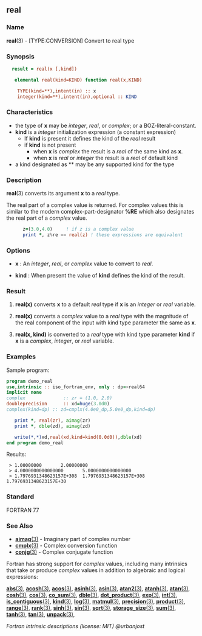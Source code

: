 ## real

### **Name**

**real**(3) - \[TYPE:CONVERSION\] Convert to real type

### **Synopsis**
```fortran
  result = real(x [,kind])
```
```fortran
   elemental real(kind=KIND) function real(x,KIND)

    TYPE(kind=**),intent(in) :: x
    integer(kind=**),intent(in),optional :: KIND
```
### **Characteristics**

 - the type of **x** may be _integer_, _real_, or _complex_; or a BOZ-literal-constant.
 - **kind** is a _integer_ initialization expression (a constant expression)
   + If **kind** is present it defines the kind of the _real_ result
   + if **kind** is not present
     - when **x** is _complex_ the result is a _real_ of the same kind as **x**.
     - when **x** is _real_ or _integer_ the result is a _real_ of default kind
 - a kind designated as ** may be any supported kind for the type

### **Description**

**real**(3) converts its argument **x** to a _real_ type.

The real part of a complex value is returned. For complex values this
is similar to the modern complex-part-designator **%RE** which also
designates the real part of a _complex_ value.

```fortran
      z=(3.0,4.0)     ! if z is a complex value
      print *, z%re == real(z) ! these expressions are equivalent
```
### **Options**

- **x**
  : An _integer_, _real_, or _complex_ value to convert to _real_.

- **kind**
  : When present the value of **kind** defines the kind of the result.

### **Result**

1.  **real(x)** converts **x** to a default _real_ type if **x** is an _integer_
    or _real_ variable.

2.  **real(x)** converts a _complex_ value to a _real_ type with the
    magnitude of the real component of the input with kind type
    parameter the same as **x**.

3.  **real(x, kind)** is converted to a _real_ type with kind type
    parameter **kind** if **x** is a _complex_, _integer_, or _real_ variable.

### **Examples**

Sample program:
```fortran
program demo_real
use,intrinsic :: iso_fortran_env, only : dp=>real64
implicit none
complex              :: zr = (1.0, 2.0)
doubleprecision      :: xd=huge(3.0d0)
complex(kind=dp) :: zd=cmplx(4.0e0_dp,5.0e0_dp,kind=dp)

   print *, real(zr), aimag(zr)
   print *, dble(zd), aimag(zd)

   write(*,*)xd,real(xd,kind=kind(0.0d0)),dble(xd)
end program demo_real
```
Results:
```
 > 1.00000000       2.00000000
 > 4.0000000000000000       5.0000000000000000
 > 1.7976931348623157E+308  1.7976931348623157E+308  1.7976931348623157E+30
```
### **Standard**

FORTRAN 77

### **See Also**

- [**aimag**(3)](#aimag) - Imaginary part of complex number
- [**cmplx**(3)](#cmplx) - Complex conversion function
- [**conjg**(3)](#conjg) - Complex conjugate function

Fortran has strong support for _complex_ values, including many intrinsics
that take or produce _complex_ values in addition to algebraic and
logical expressions:

[**abs**(3)](#abs),
[**acosh**(3)](#acosh),
[**acos**(3)](#acos),
[**asinh**(3)](#asinh),
[**asin**(3)](#asin),
[**atan2**(3)](#atan2),
[**atanh**(3)](#atanh),
[**atan**(3)](#atan),
[**cosh**(3)](#cosh),
[**cos**(3)](#cos),
[**co_sum**(3)](#co_sum),
[**dble**(3)](#dble),
[**dot_product**(3)](#dot_product),
[**exp**(3)](#exp),
[**int**(3)](#int),
[**is_contiguous**(3)](#is_contiguous),
[**kind**(3)](#kind),
[**log**(3)](#log),
[**matmul**(3)](#matmul),
[**precision**(3)](#precision),
[**product**(3)](#product),
[**range**(3)](#range),
[**rank**(3)](#rank),
[**sinh**(3)](#sinh),
[**sin**(3)](#sin),
[**sqrt**(3)](#sqrt),
[**storage_size**(3)](#storage_size),
[**sum**(3)](#sum),
[**tanh**(3)](#tanh),
[**tan**(3)](#tan),
[**unpack**(3)](#unpack),

 _Fortran intrinsic descriptions (license: MIT) \@urbanjost_
